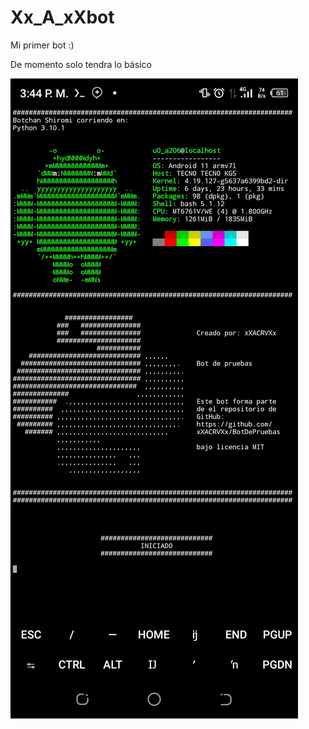 # Xx_A_xXbot
Mi primer bot :)

De momento solo tendra lo básico

![botchan logo](https://github.com/xXACRVXx/BotDePruebas/blob/421b618ef1a645a4c8e61aa4b3f0fda2dbfabc53/screenshot.jpg)

